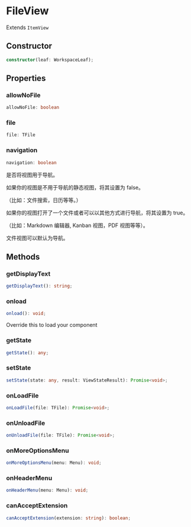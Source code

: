 <!--
 * @Author: haifeng.lu haifeng.lu@ly.com
 * @Date: 2022-03-24 23:00:24
 * @LastEditors: haifeng.lu
 * @LastEditTime: 2022-07-26 23:54:49
 * @Description: 
-->
# FileView

Extends `ItemView`

## Constructor

```ts
constructor(leaf: WorkspaceLeaf);
```

## Properties

### allowNoFile

```ts
allowNoFile: boolean
```

### file

```ts
file: TFile
```

### navigation

```ts
navigation: boolean
```

是否将视图用于导航。

如果你的视图是不用于导航的静态视图，将其设置为 false。

（比如：文件搜索，日历等等。）

如果你的视图打开了一个文件或者可以以其他方式进行导航，将其设置为 true。

（比如：Markdown 编辑器, Kanban 视图，PDF 视图等等）。

文件视图可以默认为导航。

## Methods

### getDisplayText

```ts
getDisplayText(): string;
```

### onload

```ts
onload(): void;
```

Override this to load your component

### getState

```ts
getState(): any;
```

### setState

```ts
setState(state: any, result: ViewStateResult): Promise<void>;
```

### onLoadFile

```ts
onLoadFile(file: TFile): Promise<void>;
```

### onUnloadFile

```ts
onUnloadFile(file: TFile): Promise<void>;
```

### onMoreOptionsMenu

```ts
onMoreOptionsMenu(menu: Menu): void;
```

### onHeaderMenu

```ts
onHeaderMenu(menu: Menu): void;
```

### canAcceptExtension

```ts
canAcceptExtension(extension: string): boolean;
```
